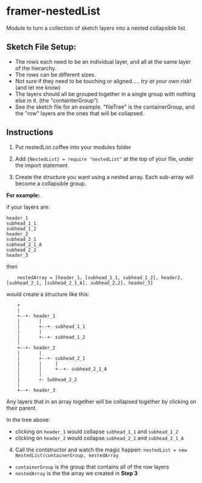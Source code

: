 # framer-nestedList
Module to turn a collection of sketch layers into a nested collapsible list. 

## Sketch File Setup:
* The rows each need to be an individual layer, and all at the same layer of the hierarchy.
* The rows can be different sizes. 
* Not sure if they need to be touching or aligned..... _try at your own risk!_ (and let me know)
* The layers should all be grouped together in a single group with nothing else in it. (the "containterGroup")
* See the sketch file for an example. "fileTree" is the containerGroup, and the "row" layers are the ones that will be collapsed.

## Instructions
1. Put nestedList.coffee into your modules folder

2. Add `{NestedList} = require "nestedList"` at the top of your file, under the import statement.

3. Create the structure you want using a nested array. Each sub-array will become a collapsible group.

**For example:**

if your layers are:
```
header_1
subhead_1_1
subhead_1_2
header_2
subhead_2_1
subhead_2_1_A
subhead_2_2
header_3
```  

then

```
    nestedArray = [header_1, [subhead_1_1, subhead_1_2], header2, [subhead_2_1, [subhead_2_1_A], subhead_2.2], header_3]
```    

would create a structure like this:

```
    +
    |
    +--+- header_1
    |       |
    |       +--+- subhead_1_1
    |       |
    |       +--+- subhead_1_2
    |
    +--+- header_2
    |       |
    |       +--+- subhead_2_1
    |       |     | 
    |       |     +--+- subhead_2_1_A
    |       |
    |       +- Subhead_2_2
    |
    +--+- header_3
 ```
Any layers that in an array together will be collapsed together by clicking on their parent. 

In the tree above:
* clicking on `header_1` would collapse `subhead_1_1` and `subhead_1_2`
* clicking on `header_2` would collapse `subhead_2_1` and `subhead_2_1_A`

4. Call the contstructor and watch the magic happen: `nestedList = new NestedList(containerGroup, nestedArray`
  * `containerGroup` is the group that contains all of the row layers
  * `nestedArray` is the the array we created in **Step 3**
